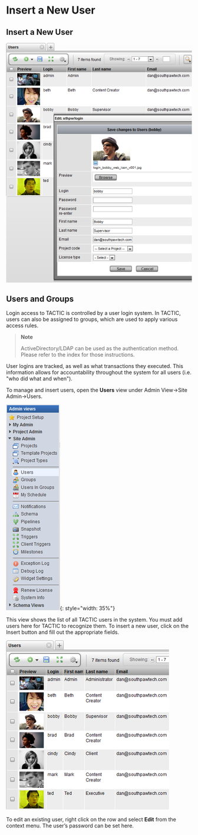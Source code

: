 # Insert a New User

## Insert a New User

![image](media/1_insert_new_user_overview.png)

## Users and Groups

Login access to TACTIC is controlled by a user login system. In TACTIC,
users can also be assigned to groups, which are used to apply various
access rules.

> **Note**
>
> ActiveDirectory/LDAP can be used as the authentication method. Please
> refer to the index for those instructions.

User logins are tracked, as well as what transactions they executed.
This information allows for accountability throughout the system for all
users (i.e. "who did what and when").

To manage and insert users, open the **Users** view under Admin View→Site
Admin→Users.

![image](media/2_insert_new_user_sidebar.png){: style="width: 35%"}

This view shows the list of all TACTIC users in the system. You must add
users here for TACTIC to recognize them. To insert a new user, click on
the Insert button and fill out the appropriate fields.

![image](media/3_insert_new_user_user_view.png)

To edit an existing user, right click on the row and select **Edit** from
the context menu. The user’s password can be set here.
